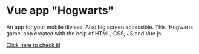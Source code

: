 # Vue app "Hogwarts"
An app for your mobile divises. Also big screen accessible. This 'Hogwarts game' app created with the help of HTML, CSS, JS and  Vue.js.

[Click here to check it!](https://mariazakharova0805.github.io/Hogwarts_vue.github.io/)

